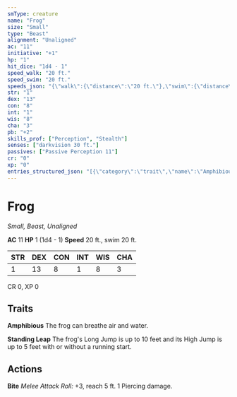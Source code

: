 ```yaml
---
smType: creature
name: "Frog"
size: "Small"
type: "Beast"
alignment: "Unaligned"
ac: "11"
initiative: "+1"
hp: "1"
hit_dice: "1d4 - 1"
speed_walk: "20 ft."
speed_swim: "20 ft."
speeds_json: "{\"walk\":{\"distance\":\"20 ft.\"},\"swim\":{\"distance\":\"20 ft.\"}}"
str: "1"
dex: "13"
con: "8"
int: "1"
wis: "8"
cha: "3"
pb: "+2"
skills_prof: ["Perception", "Stealth"]
senses: ["darkvision 30 ft."]
passives: ["Passive Perception 11"]
cr: "0"
xp: "0"
entries_structured_json: "[{\"category\":\"trait\",\"name\":\"Amphibious\",\"text\":\"The frog can breathe air and water.\"},{\"category\":\"trait\",\"name\":\"Standing Leap\",\"text\":\"The frog's Long Jump is up to 10 feet and its High Jump is up to 5 feet with or without a running start.\"},{\"category\":\"action\",\"name\":\"Bite\",\"text\":\"*Melee Attack Roll:* +3, reach 5 ft. 1 Piercing damage.\",\"kind\":\"Melee Attack Roll\",\"to_hit\":\"+3\",\"range\":\"5 ft\"}]"
---
```


# Frog
*Small, Beast, Unaligned*

**AC** 11
**HP** 1 (1d4 - 1)
**Speed** 20 ft., swim 20 ft.

| STR | DEX | CON | INT | WIS | CHA |
| --- | --- | --- | --- | --- | --- |
| 1 | 13 | 8 | 1 | 8 | 3 |

CR 0, XP 0

## Traits

**Amphibious**
The frog can breathe air and water.

**Standing Leap**
The frog's Long Jump is up to 10 feet and its High Jump is up to 5 feet with or without a running start.

## Actions

**Bite**
*Melee Attack Roll:* +3, reach 5 ft. 1 Piercing damage.
